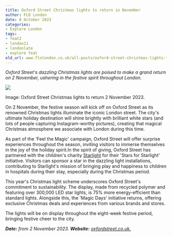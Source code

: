 ```yaml
---
title: Oxford Street Christmas lights to return in November
author: FLO London
date: 8 October 2023
categories:
- Explore London
tags:
- feat2
- london11
- londonlate
- explore feat
old_url: www.flolondon.co.uk/all-posts/oxford-street-christmas-lights-to-return-in-november.html
---
```


*Oxford Street's dazzling Christmas lights are poised to make a grand return on 2 November, ushering in the festive spirit throughout London.*

![](https://images.squarespace-cdn.com/content/v1/5c9534c4af4683461d462c6b/9628a07f-e713-48cb-8306-11bd678fe986/unnamed+%287%29.jpg)

Image: Oxford Street Christmas lights to return 2 November 2023.

On 2 November, the festive season will kick off on Oxford Street as its renowned Christmas lights illuminate the iconic London street. The city's ultimate holiday destination will shine brightly with brilliant white stars (and lots of people capturing Instagram-worthy pictures), creating that magical Christmas atmosphere we associate with London during this time.

As part of the 'Feel the Magic' campaign, Oxford Street will offer surprise experiences throughout the season, inviting visitors to immerse themselves in the joy of the holiday spirit.In the spirit of giving, Oxford Street has partnered with the children's charity [Starlight](https://www.starlight.org.uk) for their 'Stars for Starlight' initiative. Visitors can sponsor a star in the dazzling light installations, contributing to Starlight's mission of bringing play and happiness to children in hospitals during their stay, especially during the Christmas period.

This year's Christmas light scheme underscores Oxford Street's commitment to sustainability. The display, made from recycled polymer and featuring over 300,000 LED star lights, is 75% more energy-efficient than standard lights. Alongside this, the 'Magic Days' initiative returns, offering exclusive Christmas deals and experiences from various brands and stores.

The lights will be on display throughout the eight-week festive period, bringing festive cheer to the city.

***Date:*** *from 2 November 2023.* ***Website:*** [*oxfordstreet.co.uk.*](https://www.oxfordstreet.co.uk/)